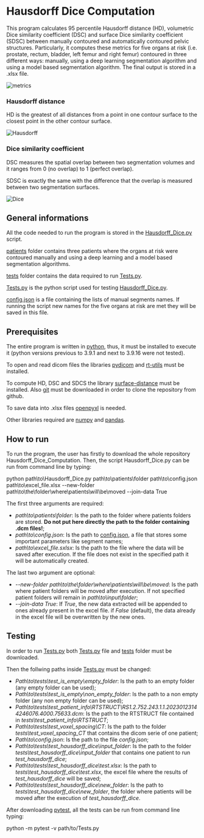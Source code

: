 # Hausdorff Dice Computation
This program calculates 95 percentile Hausdorff distance (HD), volumetric Dice similarity coefficient (DSC) and surface Dice similarity coefficient (SDSC) between manually contoured and automatically contoured pelvic structures.
Particularly, it computes these metrics for five organs at risk (i.e. prostate, rectum, bladder, left femur and right femur) contoured in three different ways: manually, using a deep learning segmentation algorithm and using a model based segmentation algorithm.
The final output is stored in a .xlsx file.

![metrics](https://encrypted-tbn0.gstatic.com/images?q=tbn:ANd9GcQgBvMhw2ZldlQbHbJrwLL5x0ijLdY9XQM-ww&usqp=CAU)

### Hausdorff distance
HD is the greatest of all distances from a point in one contour surface to the closest point in the other contour surface.

![Hausdorff](https://upload.wikimedia.org/wikipedia/commons/thumb/2/21/Hausdorff_distance_sample.svg/250px-Hausdorff_distance_sample.svg.png)

### Dice similarity coefficient
DSC measures the spatial overlap between two segmentation volumes and it ranges from 0 (no overlap) to 1 (perfect overlap).

SDSC is exactly the same with the difference that the overlap is measured between two segmentation surfaces.

![Dice](https://encrypted-tbn0.gstatic.com/images?q=tbn:ANd9GcSrnfpehrVZMJLjRDVUWxEZ9_pW0RYUlkdhlw&usqp=CAU)

## General informations
All the code needed to run the program is stored in the [Hausdorff_Dice.py](https://github.com/MarcoSaguatti/Hausdorff_Dice_Computation/blob/master/Hausdorff_Dice.py) script.

[patients](https://github.com/MarcoSaguatti/Hausdorff_Dice_Computation/tree/master/patients) folder contains three patients where the organs at risk were contoured manually and using a deep learning and a model based segmentation algorithms.

[tests](https://github.com/MarcoSaguatti/Hausdorff_Dice_Computation/tree/master/tests) folder contains the data required to run [Tests.py](https://github.com/MarcoSaguatti/Hausdorff_Dice_Computation/blob/master/Tests.py).

[Tests.py](https://github.com/MarcoSaguatti/Hausdorff_Dice_Computation/blob/master/Tests.py) is the python script used for testing [Hausdorff_Dice.py](https://github.com/MarcoSaguatti/Hausdorff_Dice_Computation/blob/master/Hausdorff_Dice.py).

[config.json](https://github.com/MarcoSaguatti/Hausdorff_Dice_Computation/blob/master/config.json) is a file containing the lists of manual segments names. If running the script new names for the five organs at risk are met they will be saved in this file.

## Prerequisites
The entire program is written in [python](https://www.python.org/downloads/), thus, it must be installed to execute it (python versions previous to 3.9.1 and next to 3.9.16 were not tested).

To open and read dicom files the libraries [pydicom](https://pypi.org/project/pydicom/) and [rt-utils](https://pypi.org/project/rt-utils/) must be installed.

To compute HD, DSC and SDCS the library [surface-distance](https://github.com/deepmind/surface-distance) must be installed. Also [git](https://git-scm.com/downloads) must be downloaded in order to clone the repository from github.

To save data into .xlsx files [openpyxl](https://pypi.org/project/openpyxl/) is needed.

Other libraries required are [numpy](https://numpy.org/install/) and [pandas](https://pandas.pydata.org/docs/getting_started/install.html).

## How to run
To run the program, the user has firstly to download the whole repository Hausdorff_Dice_Computation.
Then, the script Hausdorff_Dice.py can be run from command line by typing:

python path\to\Hausdorff_Dice.py path\to\patients\folder path\to\config.json path\to\excel_file.xlsx --new-folder path\to\the\folder\where\patients\will\be\moved --join-data True

The first three arguments are required:
* *path\to\patients\folder*: Is the path to the folder where patients folders are stored. **Do not put here directly the path to the folder containing .dcm files!**;
* *path\to\config.json*: Is the path to [config.json](https://github.com/MarcoSaguatti/Hausdorff_Dice_Computation/blob/master/config.json), a file that stores some important parameters like segment names;
* *path\to\excel_file.sxlsx*: Is the path to the file where the data will be saved after execution. If the file does not exist in the specified path it will be automatically created.

The last two argument are optional:
* *--new-folder path\to\the\folder\where\patients\will\be\moved*: Is the path where patient folders will be moved after execution. If not specified patient folders will remain in *path\to\input\folder*;
* *--join-data True*: If *True*, the new data extracted will be appended to ones already present in the excel file. if *False* (default), the data already in the excel file will be overwritten by the new ones.

## Testing
In order to run [Tests.py](https://github.com/MarcoSaguatti/Hausdorff_Dice_Computation/blob/master/Tests.py) both [Tests.py](https://github.com/MarcoSaguatti/Hausdorff_Dice_Computation/blob/master/Tests.py) file and [tests](https://github.com/MarcoSaguatti/Hausdorff_Dice_Computation/tree/master/tests) folder must be downloaded.

Then the follwing paths inside [Tests.py](https://github.com/MarcoSaguatti/Hausdorff_Dice_Computation/blob/master/Tests.py) must be changed:
* *Path\to\tests\test_is_empty\empty_folder*: Is the path to an empty folder (any empty folder can be used);
* *Path\to\tests\test_is_empty\non_empty_folder*: Is the path to a non empty folder (any non empty folder can be used);
* *Path\to\tests\test_patient_info\RTSTRUCT\RS1.2.752.243.1.1.20230123144246076.4000.75633.dcm*: Is the path to the RTSTRUCT file contained in *tests\test_patient_info\RTSTRUCT*;
* *Path\to\tests\test_voxel_spacing\CT*: Is the path to the folder *tests\test_voxel_spacing_CT* that contains the dicom serie of one patient;
* *Path\to\config.json*: Is the path to the file *config.json*;
* *Path\to\tests\test_hausdorff_dice\input_folder*: Is the path to the folder *tests\test_hausdorff_dice\input_folder* that contains one patient to run *test_hausdorff_dice*;
* *Path\to\tests\test_hausdorff_dice\test.xlsx*: Is the path to *tests\test_hausdorff_dice\test.xlsx*, the excel file where the results of *test_hausdorff_dice* will be saved;
* *Path\to\tests\test_hausdorff_dice\new_folder*: Is the path to *tests\test_hausdorff_dice\new_folder*, the folder where patients will be moved after the execution of *test_hausdorff_dice*.

After downloading [pytest](https://pypi.org/project/pytest/), all the tests can be run from command line typing:

python -m pytest -v path/to/Tests.py